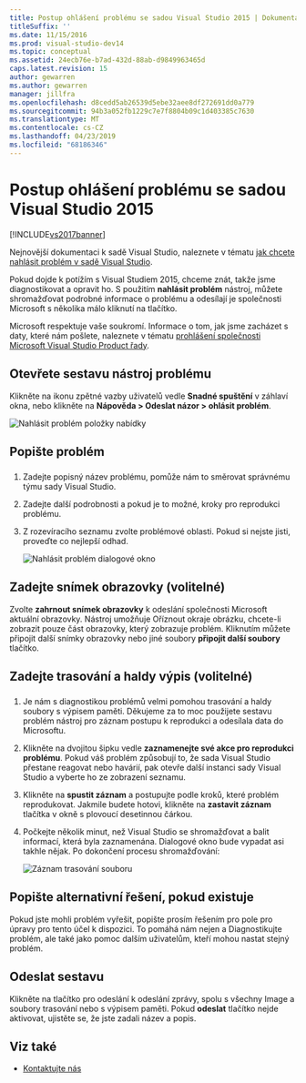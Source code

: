 ```yaml
---
title: Postup ohlášení problému se sadou Visual Studio 2015 | Dokumentace Microsoftu
titleSuffix: ''
ms.date: 11/15/2016
ms.prod: visual-studio-dev14
ms.topic: conceptual
ms.assetid: 24ecb76e-b7ad-432d-88ab-d9849963465d
caps.latest.revision: 15
author: gewarren
ms.author: gewarren
manager: jillfra
ms.openlocfilehash: d8cedd5ab26539d5ebe32aee8df272691dd0a779
ms.sourcegitcommit: 94b3a052fb1229c7e7f8804b09c1d403385c7630
ms.translationtype: MT
ms.contentlocale: cs-CZ
ms.lasthandoff: 04/23/2019
ms.locfileid: "68186346"
---
```

# <a name="how-to-report-a-problem-with-visual-studio-2015"></a>Postup ohlášení problému se sadou Visual Studio 2015
[!INCLUDE[vs2017banner](../includes/vs2017banner.md)]

Nejnovější dokumentaci k sadě Visual Studio, naleznete v tématu [jak chcete nahlásit problém v sadě Visual Studio](/visualstudio/ide/how-to-report-a-problem-with-visual-studio).

Pokud dojde k potížím s Visual Studiem 2015, chceme znát, takže jsme diagnostikovat a opravit ho.  S použitím **nahlásit problém** nástroj, můžete shromažďovat podrobné informace o problému a odesílají je společnosti Microsoft s několika málo kliknutí na tlačítko.

Microsoft respektuje vaše soukromí. Informace o tom, jak jsme zacházet s daty, které nám pošlete, naleznete v tématu [prohlášení společnosti Microsoft Visual Studio Product řady](https://www.visualstudio.com/dn948229).

## <a name="open-the-report-a-problem-tool"></a>Otevřete sestavu nástroj problému

Klikněte na ikonu zpětné vazby uživatelů vedle **Snadné spuštění** v záhlaví okna, nebo klikněte na **Nápověda > Odeslat názor > ohlásit problém**.

![Nahlásit problém položky nabídky](../ide/media/report-a-problem-menu-item.png "nahlásit problém položky nabídky")

## <a name="describe-the-problem"></a>Popište problém

### <a name="describe_the_problem"></a>

1. Zadejte popisný název problému, pomůže nám to směrovat správnému týmu sady Visual Studio.

2. Zadejte další podrobnosti a pokud je to možné, kroky pro reprodukci problému.

3. Z rozevíracího seznamu zvolte problémové oblasti. Pokud si nejste jisti, proveďte co nejlepší odhad.

   ![Nahlásit problém dialogové okno](../ide/media/report-a-problem-dialog.png "nahlásit problém dialogové okno")

## <a name="provide-a-screenshot-optional"></a>Zadejte snímek obrazovky (volitelné)

Zvolte **zahrnout snímek obrazovky** k odeslání společnosti Microsoft aktuální obrazovky. Nástroj umožňuje Oříznout okraje obrázku, chcete-li zobrazit pouze část obrazovky, který zobrazuje problém. Kliknutím můžete připojit další snímky obrazovky nebo jiné soubory **připojit další soubory** tlačítko.

## <a name="provide-a-trace-and-heap-dump-optional"></a>Zadejte trasování a haldy výpis (volitelné)

### <a name="provide_a_trace_and_heap_dump"></a>

1. Je nám s diagnostikou problémů velmi pomohou trasování a haldy soubory s výpisem paměti.   Děkujeme za to moc použijete sestavu problém nástroj pro záznam postupu k reprodukci a odesílala data do Microsoftu.

2. Klikněte na dvojitou šipku vedle **zaznamenejte své akce pro reprodukci problému**. Pokud váš problém způsobují to, že sada Visual Studio přestane reagovat nebo havárií, pak otevře další instanci sady Visual Studio a vyberte ho ze zobrazení seznamu.

3. Klikněte na **spustit záznam** a postupujte podle kroků, které problém reprodukovat. Jakmile budete hotovi, klikněte na **zastavit záznam** tlačítka v okně s plovoucí desetinnou čárkou.

4. Počkejte několik minut, než Visual Studio se shromažďovat a balit informací, která byla zaznamenána. Dialogové okno bude vypadat asi takhle nějak. Po dokončení procesu shromažďování:

     ![Záznam trasování souboru](../ide/media/record-a-trace-file.png "záznam souboru trasování")

## <a name="describe-the-workaround-if-there-is-one"></a>Popište alternativní řešení, pokud existuje

Pokud jste mohli problém vyřešit, popište prosím řešením pro pole pro úpravy pro tento účel k dispozici. To pomáhá nám nejen a Diagnostikujte problém, ale také jako pomoc dalším uživatelům, kteří mohou nastat stejný problém.

## <a name="submit-the-report"></a>Odeslat sestavu

Klikněte na tlačítko pro odeslání k odeslání zprávy, spolu s všechny Image a soubory trasování nebo s výpisem paměti. Pokud **odeslat** tlačítko nejde aktivovat, ujistěte se, že jste zadali název a popis.

## <a name="see-also"></a>Viz také

- [Kontaktujte nás](../ide/talk-to-us.md)
